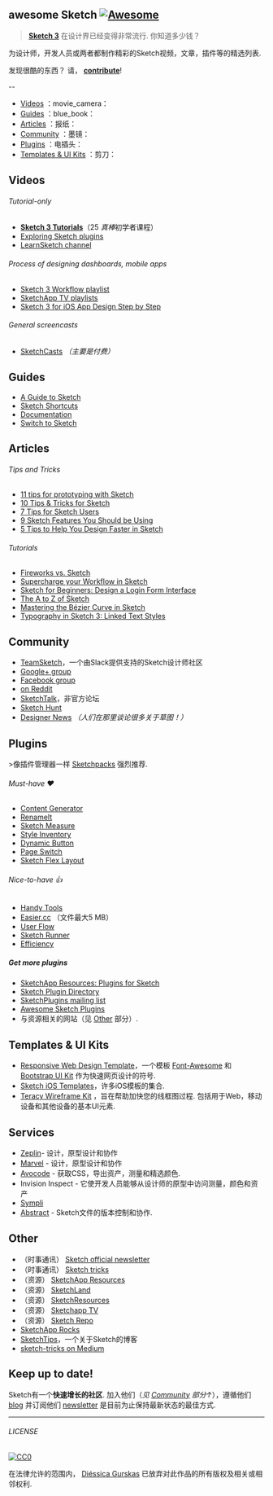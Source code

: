 <div class="github-widget" data-repo="diessica/awesome-sketch"></div>

## awesome Sketch [![Awesome](https://cdn.rawgit.com/sindresorhus/awesome/d7305f38d29fed78fa85652e3a63e154dd8e8829/media/badge.svg)](https://github.com/sindresorhus/awesome)

> [**Sketch 3**](http://bohemiancoding.com/sketch/)  在设计界已经变得非常流行.  你知道多少钱？

为设计师，开发人员或两者都制作精彩的Sketch视频，文章，插件等的精选列表.

 发现很酷的东西？  请， **[contribute](https://github.com/diessica/awesome-sketch/blob/master/contributing.md)**!

--

* [Videos](#videos) ：movie_camera：
* [Guides](#guides) ：blue_book：
* [Articles](#articles) ：报纸：
* [Community](#community) ：墨镜：
* [Plugins](#plugins) ：电插头：
* [Templates & UI Kits](#templates--ui-kits) ：剪刀：

## Videos
###### Tutorial-only
- **[Sketch 3 Tutorials](https://www.youtube.com/playlist?list=PLLnpHn493BHE6UIsdKYlS5zu-ZYvx22CS)**（25 *真棒*初学者课程）
- [Exploring Sketch plugins](https://www.youtube.com/playlist?list=PLLnpHn493BHHUZe9bihv37Z6CyXBTyb-9)
- [LearnSketch channel](https://www.youtube.com/user/learnsketch/videos)

###### Process of designing dashboards, mobile apps
- [Sketch 3 Workflow playlist](https://www.youtube.com/playlist?list=PLdOb4Jg-Lxg-g4NyfQZkgkfwXJpMFwo5E)
- [SketchApp TV playlists](https://www.youtube.com/channel/UCSdp5logiFTM3SyLJrHabOQ/playlists)
- [Sketch 3 for iOS App Design Step by Step](https://www.youtube.com/watch?v=6SyFaRNVuUA)

###### General screencasts
- [SketchCasts](http://www.sketchcasts.net/) *（主要是付费）*

## Guides
- [A Guide to Sketch](https://readymag.com/u91593485/guidetosketch/)
- [Sketch Shortcuts](http://sketchshortcuts.com/)
- [Documentation](http://www.bohemiancoding.com/sketch/support/documentation/)
- [Switch to Sketch](https://www.switchtosketchapp.com/)

## Articles
###### Tips and Tricks
- [11 tips for prototyping with Sketch](http://blog.invisionapp.com/11-tips-for-prototyping-with-sketch/)
- [10 Tips & Tricks for Sketch](http://saloon.io/10-tips-tricks-for-sketch/)
- [7 Tips for Sketch Users](https://medium.com/design-idea/7-tips-for-sketch-users-e09c27c7ce08)
- [9 Sketch Features You Should be Using](http://webdesign.tutsplus.com/tutorials/9-sketch-features-you-should-be-using--webdesign-18016)
- [5 Tips to Help You Design Faster in Sketch](https://medium.com/product-labs/5-tips-to-help-you-design-faster-in-sketch-a9db54d10a72)

###### Tutorials
- [Fireworks vs. Sketch](http://unitid.nl/english/spot-the-difference-fireworks-and-sketch-3)
- [Supercharge your Workflow in Sketch](https://medium.com/@bazdeas/supercharge-your-workflow-in-sketch-ebc9e5274845)
- [Sketch for Beginners: Design a Login Form Interface](http://webdesign.tutsplus.com/tutorials/sketch-for-beginners-design-a-login-form-interface--cms-21534)
- [The A to Z of Sketch](http://webdesign.tutsplus.com/articles/the-a-to-z-of-sketch--cms-22030)
- [Mastering the Bézier Curve in Sketch](https://medium.com/sketch-app/mastering-the-bezier-curve-in-sketch-4da8fdf0dbbb)
- [Typography in Sketch 3: Linked Text Styles](https://medium.com/@ericajaclyn/typography-in-sketch-3-linked-text-styles-9946a32af688)

## Community
- [TeamSketch](http://teamsketch.io/)，一个由Slack提供支持的Sketch设计师社区
- [Google+ group](https://plus.google.com/communities/105292892811319179094)
- [Facebook group](https://www.facebook.com/groups/sketchformac/)
- [on Reddit](http://www.reddit.com/r/sketchapp)
- [SketchTalk](http://sketchtalk.io/)，非官方论坛
- [Sketch Hunt](http://sketchhunt.com/)
- [Designer News](https://www.designernews.co/) *（人们在那里谈论很多关于草图！）*

## Plugins
&gt;像插件管理器一样 [Sketchpacks](https://sketchpacks.com) 强烈推荐.

###### Must-have :heart:
- [Content Generator](https://github.com/timuric/Content-generator-sketch-plugin)
- [RenameIt](https://github.com/rodi01/RenameIt)
- [Sketch Measure](https://github.com/utom/sketch-measure)
- [Style Inventory](https://github.com/getflourish/Sketch-Style-Inventory/)
- [Dynamic Button](https://github.com/ddwht/sketch-dynamic-button)
- [Page Switch](https://github.com/mauehara/sketch-page-switch)
- [Sketch Flex Layout](https://github.com/hrescak/Sketch-Flex-Layout)

###### Nice-to-have :thumbsup:
- [Handy Tools](https://github.com/webpatch/Handy-Tools/)
- [Easier.cc](http://easier.cc/) （文件最大5 MB）
- [User Flow](https://github.com/abynim/UserFlows)
- [Sketch Runner](http://sketchrunner.com)
- [Efficiency](https://github.com/x-raizor/Efficiency)

##### Get more plugins
- [SketchApp Resources: Plugins for Sketch](http://www.sketchappsources.com/plugins.html)
- [Sketch Plugin Directory](https://github.com/sketchplugins/plugin-directory)
- [SketchPlugins mailing list](http://sketchplugins.com/)
- [Awesome Sketch Plugins](http://awesome-sket.ch/)
- 与资源相关的网站（见 [Other](#other) 部分）.

## Templates & UI Kits
- [Responsive Web Design Template](https://github.com/lu和ro/sketch-responsive-design-template)，一个模板 [Font-Awesome](https://fortawesome.github.io/Font-Awesome/) 和 [Bootstrap UI Kit](http://bootstrapuikit.com/) 作为快速网页设计的符号.
- [Sketch iOS Templates](https://github.com/nvk/sketch-ios)，许多iOS模板的集合.
- [Teracy Wireframe Kit](https://github.com/teracyhq/wireframe) ，旨在帮助加快您的线框图过程.  包括用于Web，移动设备和其他设备的基本UI元素.

## Services
- [Zeplin](https://zeplin.io)- 设计，原型设计和协作
- [Marvel](https://marvelapp.com) - 设计，原型设计和协作
- [Avocode](https://avocode.com) - 获取CSS，导出资产，测量和精选颜色.
-  Invision Inspect  - 它使开发人员能够从设计师的原型中访问测量，颜色和资产
- [Sympli](https://sympli.io)
- [Abstract](https://www.goabstract.com/) -  Sketch文件的版本控制和协作.


## Other
- （时事通讯） [Sketch official newsletter](https://bohemian.curated.co/)
- （时事通讯） [Sketch tricks](http://sketchtricks.com/)
- （资源） [SketchApp Resources](http://www.sketchappsources.com/)
- （资源） [SketchLand](http://sketch.land)
- （资源） [SketchResources](http://sketchresources.com/)
- （资源） [Sketchapp TV](http://sketchapp.tv/)
- （资源） [Sketch Repo](http://sketchrepo.com/)
- [SketchApp Rocks](http://sketchapp.rocks/)
- [SketchTips](http://www.sketchtips.info/)，一个关于Sketch的博客
- [sketch-tricks on Medium](https://medium.com/sketch-tricks)

## Keep up to date!
 Sketch有一个**快速增长的社区**.  加入他们（*见 [Community](#community) 部分↑*），遵循他们 [blog](http://bohemiancoding.tumblr.com/) 并订阅他们 [newsletter](https://bohemian.curated.co/) 是目前为止保持最新状态的最佳方式.

---

###### LICENSE

[![CC0](http://mirrors.creativecommons.org/presskit/buttons/88x31/svg/cc-zero.svg)](http://creativecommons.org/publicdomain/zero/1.0/)

在法律允许的范围内， [Diéssica Gurskas](http://diessi.ca) 已放弃对此作品的所有版权及相关或相邻权利.
